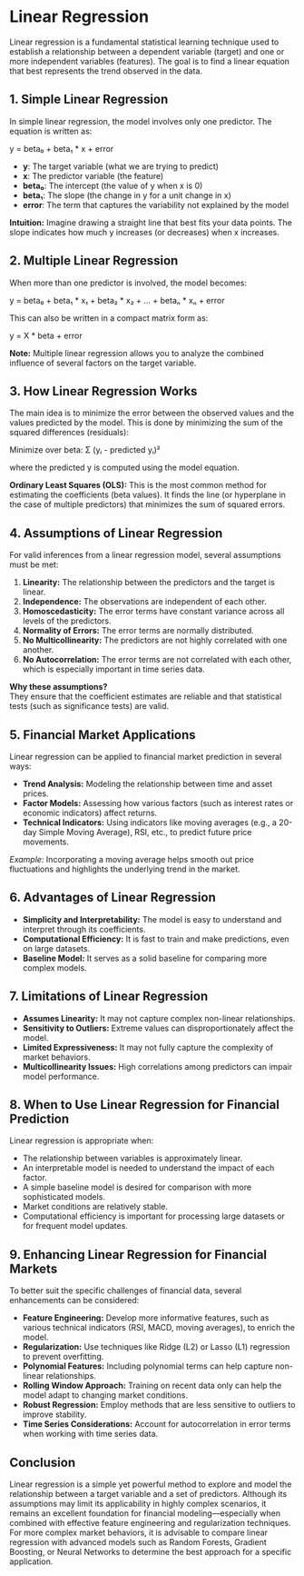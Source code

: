 # Linear Regression

Linear regression is a fundamental statistical learning technique used to establish a relationship between a dependent variable (target) and one or more independent variables (features). The goal is to find a linear equation that best represents the trend observed in the data.

## 1. Simple Linear Regression

In simple linear regression, the model involves only one predictor. The equation is written as:

y = beta₀ + beta₁ * x + error

- **y**: The target variable (what we are trying to predict)
- **x**: The predictor variable (the feature)
- **beta₀**: The intercept (the value of y when x is 0)
- **beta₁**: The slope (the change in y for a unit change in x)
- **error**: The term that captures the variability not explained by the model

**Intuition:** Imagine drawing a straight line that best fits your data points. The slope indicates how much y increases (or decreases) when x increases.

## 2. Multiple Linear Regression

When more than one predictor is involved, the model becomes:

y = beta₀ + beta₁ * x₁ + beta₂ * x₂ + ... + betaₙ * xₙ + error

This can also be written in a compact matrix form as:

y = X * beta + error

**Note:** Multiple linear regression allows you to analyze the combined influence of several factors on the target variable.

## 3. How Linear Regression Works

The main idea is to minimize the error between the observed values and the values predicted by the model. This is done by minimizing the sum of the squared differences (residuals):

Minimize over beta: Σ (yᵢ - predicted yᵢ)²

where the predicted y is computed using the model equation.

**Ordinary Least Squares (OLS):** This is the most common method for estimating the coefficients (beta values). It finds the line (or hyperplane in the case of multiple predictors) that minimizes the sum of squared errors.

## 4. Assumptions of Linear Regression

For valid inferences from a linear regression model, several assumptions must be met:

1. **Linearity:** The relationship between the predictors and the target is linear.
2. **Independence:** The observations are independent of each other.
3. **Homoscedasticity:** The error terms have constant variance across all levels of the predictors.
4. **Normality of Errors:** The error terms are normally distributed.
5. **No Multicollinearity:** The predictors are not highly correlated with one another.
6. **No Autocorrelation:** The error terms are not correlated with each other, which is especially important in time series data.

**Why these assumptions?**  
They ensure that the coefficient estimates are reliable and that statistical tests (such as significance tests) are valid.

## 5. Financial Market Applications

Linear regression can be applied to financial market prediction in several ways:

- **Trend Analysis:** Modeling the relationship between time and asset prices.
- **Factor Models:** Assessing how various factors (such as interest rates or economic indicators) affect returns.
- **Technical Indicators:** Using indicators like moving averages (e.g., a 20-day Simple Moving Average), RSI, etc., to predict future price movements.

*Example:* Incorporating a moving average helps smooth out price fluctuations and highlights the underlying trend in the market.

## 6. Advantages of Linear Regression

- **Simplicity and Interpretability:** The model is easy to understand and interpret through its coefficients.
- **Computational Efficiency:** It is fast to train and make predictions, even on large datasets.
- **Baseline Model:** It serves as a solid baseline for comparing more complex models.

## 7. Limitations of Linear Regression

- **Assumes Linearity:** It may not capture complex non-linear relationships.
- **Sensitivity to Outliers:** Extreme values can disproportionately affect the model.
- **Limited Expressiveness:** It may not fully capture the complexity of market behaviors.
- **Multicollinearity Issues:** High correlations among predictors can impair model performance.

## 8. When to Use Linear Regression for Financial Prediction

Linear regression is appropriate when:

- The relationship between variables is approximately linear.
- An interpretable model is needed to understand the impact of each factor.
- A simple baseline model is desired for comparison with more sophisticated models.
- Market conditions are relatively stable.
- Computational efficiency is important for processing large datasets or for frequent model updates.

## 9. Enhancing Linear Regression for Financial Markets

To better suit the specific challenges of financial data, several enhancements can be considered:

- **Feature Engineering:** Develop more informative features, such as various technical indicators (RSI, MACD, moving averages), to enrich the model.
- **Regularization:** Use techniques like Ridge (L2) or Lasso (L1) regression to prevent overfitting.
- **Polynomial Features:** Including polynomial terms can help capture non-linear relationships.
- **Rolling Window Approach:** Training on recent data only can help the model adapt to changing market conditions.
- **Robust Regression:** Employ methods that are less sensitive to outliers to improve stability.
- **Time Series Considerations:** Account for autocorrelation in error terms when working with time series data.

## Conclusion

Linear regression is a simple yet powerful method to explore and model the relationship between a target variable and a set of predictors. Although its assumptions may limit its applicability in highly complex scenarios, it remains an excellent foundation for financial modeling—especially when combined with effective feature engineering and regularization techniques. For more complex market behaviors, it is advisable to compare linear regression with advanced models such as Random Forests, Gradient Boosting, or Neural Networks to determine the best approach for a specific application.
